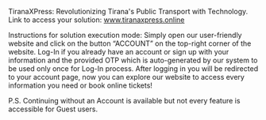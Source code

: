 TiranaXPress: Revolutionizing Tirana's Public Transport with Technology.
Link to access your solution: www.tiranaxpress.online

Instructions for solution execution mode: Simply open our user-friendly website and click on the button “ACCOUNT” on the top-right corner of the website. Log-In if you already have an account or sign up with your information and the provided OTP which is auto-generated by our system to be used only once for Log-In process. After logging in you will be redirected to your account page, now you can explore our website to access every information you need or book online tickets!

P.S. Continuing without an Account is available but not every feature is accessible for Guest users.
